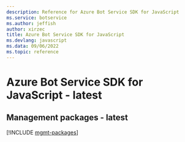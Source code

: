 ```yaml
---
description: Reference for Azure Bot Service SDK for JavaScript
ms.service: botservice
ms.author: jeffish
author: xirzec
title: Azure Bot Service SDK for JavaScript
ms.devlang: javascript
ms.data: 09/06/2022
ms.topic: reference
---
```

# Azure Bot Service SDK for JavaScript - latest

## Management packages - latest
[!INCLUDE [mgmt-packages](bot-service-mgmt-index.md)]